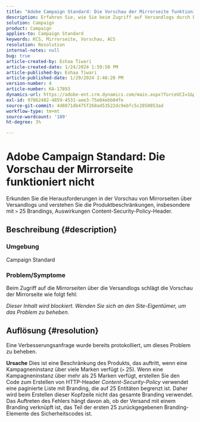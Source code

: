 ```yaml
---
title: "Adobe Campaign Standard: Die Vorschau der Mirrorseite funktioniert nicht"
description: Erfahren Sie, wie Sie beim Zugriff auf Versandlogs durch Einschränkungen auf Mirrorseiten navigieren.
solution: Campaign
product: Campaign
applies-to: Campaign Standard
keywords: KCS, Mirrorseite, Vorschau, ACS
resolution: Resolution
internal-notes: null
bug: true
article-created-by: Eshaa Tiwari
article-created-date: 1/24/2024 1:59:58 PM
article-published-by: Eshaa Tiwari
article-published-date: 1/29/2024 2:46:20 PM
version-number: 4
article-number: KA-17893
dynamics-url: https://adobe-ent.crm.dynamics.com/main.aspx?forceUCI=1&pagetype=entityrecord&etn=knowledgearticle&id=94fe50d8-c0ba-ee11-a569-6045bd006268
exl-id: 97862402-4859-4531-aee3-75e04ebb04fe
source-git-commit: 4d8871db475f268ad53522dc9ebfc5c2850853ad
workflow-type: tm+mt
source-wordcount: '189'
ht-degree: 3%

---
```


# Adobe Campaign Standard: Die Vorschau der Mirrorseite funktioniert nicht


Erkunden Sie die Herausforderungen in der Vorschau von Mirrorseiten über Versandlogs und verstehen Sie die Produktbeschränkungen, insbesondere mit `>` 25 Brandings, Auswirkungen Content-Security-Policy-Header.

## Beschreibung {#description}


### <b>Umgebung</b>

Campaign Standard



### <b>Problem/Symptome</b>

Beim Zugriff auf die Mirrorseiten über die Versandlogs schlägt die Vorschau der Mirrorseite wie folgt fehl:

*Dieser Inhalt wird blockiert. Wenden Sie sich an den Site-Eigentümer, um das Problem zu beheben.*


## Auflösung {#resolution}


Eine Verbesserungsanfrage wurde bereits protokolliert, um dieses Problem zu beheben.


<b>Ursache</b>
Dies ist eine Beschränkung des Produkts, das auftritt, wenn eine Kampagneninstanz über viele Marken verfügt (`>`  25). Wenn eine Kampagneninstanz über mehr als 25 Marken verfügt, erstellen Sie den Code zum Erstellen von HTTP-Header *Content-Security-Policy* verwendet eine paginierte Liste mit Branding, die auf 25 Entitäten begrenzt ist. Daher wird beim Erstellen dieser Kopfzeile nicht das gesamte Branding verwendet. Das Auftreten des Fehlers hängt davon ab, ob der Versand mit einem Branding verknüpft ist, das Teil der ersten 25 zurückgegebenen Branding-Elemente des Sicherheitscodes ist.
